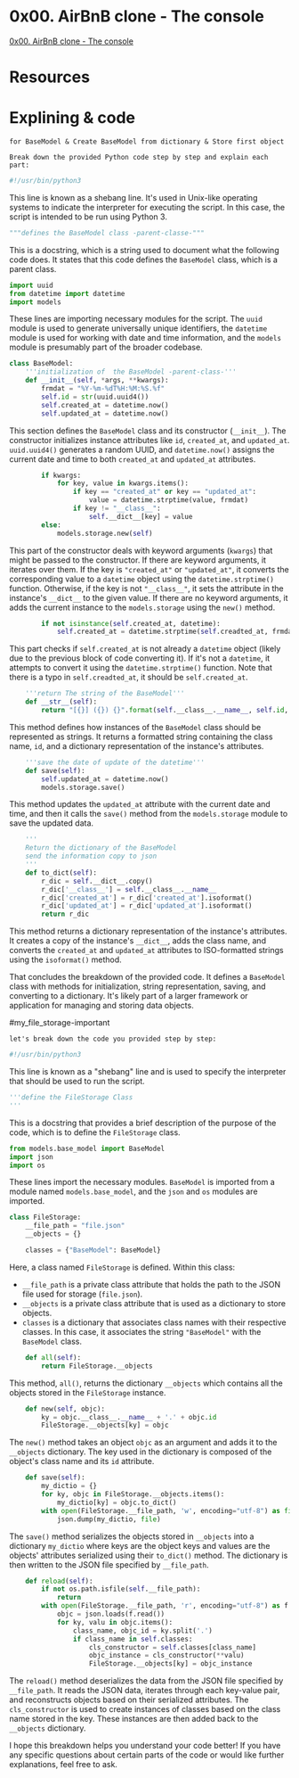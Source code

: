 # 0x00. AirBnB clone - The console
[0x00. AirBnB clone - The console](https://intranet.alxswe.com/projects/263)

# Resources


# Explining & code

``
for BaseModel & Create BaseModel from dictionary
  & Store first object
``

`` Break down the provided Python code step by step and explain each part:  ``

```python
#!/usr/bin/python3
```
This line is known as a shebang line. It's used in Unix-like operating systems to indicate the interpreter for executing the script. In this case, the script is intended to be run using Python 3.

```python
"""defines the BaseModel class -parent-classe-"""
```
This is a docstring, which is a string used to document what the following code does. It states that this code defines the `BaseModel` class, which is a parent class.

```python
import uuid
from datetime import datetime
import models
```
These lines are importing necessary modules for the script. The `uuid` module is used to generate universally unique identifiers, the `datetime` module is used for working with date and time information, and the `models` module is presumably part of the broader codebase.

```python
class BaseModel:
    '''initialization of  the BaseModel -parent-class-'''
    def __init__(self, *args, **kwargs):
        frmdat = "%Y-%m-%dT%H:%M:%S.%f"
        self.id = str(uuid.uuid4())
        self.created_at = datetime.now()
        self.updated_at = datetime.now()
```
This section defines the `BaseModel` class and its constructor (`__init__`). The constructor initializes instance attributes like `id`, `created_at`, and `updated_at`. `uuid.uuid4()` generates a random UUID, and `datetime.now()` assigns the current date and time to both `created_at` and `updated_at` attributes.

```python
        if kwargs:
            for key, value in kwargs.items():
                if key == "created_at" or key == "updated_at":
                    value = datetime.strptime(value, frmdat)
                if key != "__class__":
                    self.__dict__[key] = value
        else:
            models.storage.new(self)
```
This part of the constructor deals with keyword arguments (`kwargs`) that might be passed to the constructor. If there are keyword arguments, it iterates over them. If the key is `"created_at"` or `"updated_at"`, it converts the corresponding value to a `datetime` object using the `datetime.strptime()` function. Otherwise, if the key is not `"__class__"`, it sets the attribute in the instance's `__dict__` to the given value. If there are no keyword arguments, it adds the current instance to the `models.storage` using the `new()` method.

```python
        if not isinstance(self.created_at, datetime):
            self.created_at = datetime.strptime(self.creadted_at, frmdat)
```
This part checks if `self.created_at` is not already a `datetime` object (likely due to the previous block of code converting it). If it's not a `datetime`, it attempts to convert it using the `datetime.strptime()` function. Note that there is a typo in `self.creadted_at`, it should be `self.created_at`.

```python
    '''return The string of the BaseModel'''
    def __str__(self):
        return "[{}] ({}) {}".format(self.__class__.__name__, self.id, self.__dict__)
```
This method defines how instances of the `BaseModel` class should be represented as strings. It returns a formatted string containing the class name, `id`, and a dictionary representation of the instance's attributes.

```python
    '''save the date of update of the datetime'''
    def save(self):
        self.updated_at = datetime.now()
        models.storage.save()
```
This method updates the `updated_at` attribute with the current date and time, and then it calls the `save()` method from the `models.storage` module to save the updated data.

```python
    '''
    Return the dictionary of the BaseModel
    send the information copy to json
    '''
    def to_dict(self):
        r_dic = self.__dict__.copy()
        r_dic['__class__'] = self.__class__.__name__
        r_dic['created_at'] = r_dic['created_at'].isoformat()
        r_dic['updated_at'] = r_dic['updated_at'].isoformat()
        return r_dic
```
This method returns a dictionary representation of the instance's attributes. It creates a copy of the instance's `__dict__`, adds the class name, and converts the `created_at` and `updated_at` attributes to ISO-formatted strings using the `isoformat()` method.

That concludes the breakdown of the provided code. It defines a `BaseModel` class with methods for initialization, string representation, saving, and converting to a dictionary. It's likely part of a larger framework or application for managing and storing data objects.


#my_file_storage-important

``
let's break down the code you provided step by step:
``

```python
#!/usr/bin/python3
```
This line is known as a "shebang" line and is used to specify the interpreter that should be used to run the script.

```python
'''define the FileStorage Class
'''
```
This is a docstring that provides a brief description of the purpose of the code, which is to define the `FileStorage` class.

```python
from models.base_model import BaseModel
import json
import os
```
These lines import the necessary modules. `BaseModel` is imported from a module named `models.base_model`, and the `json` and `os` modules are imported.

```python
class FileStorage:
    __file_path = "file.json"
    __objects = {}

    classes = {"BaseModel": BaseModel}
```
Here, a class named `FileStorage` is defined. Within this class:
- `__file_path` is a private class attribute that holds the path to the JSON file used for storage (`file.json`).
- `__objects` is a private class attribute that is used as a dictionary to store objects.
- `classes` is a dictionary that associates class names with their respective classes. In this case, it associates the string `"BaseModel"` with the `BaseModel` class.

```python
    def all(self):
        return FileStorage.__objects
```
This method, `all()`, returns the dictionary `__objects` which contains all the objects stored in the `FileStorage` instance.

```python
    def new(self, objc):
        ky = objc.__class__.__name__ + '.' + objc.id
        FileStorage.__objects[ky] = objc
```
The `new()` method takes an object `objc` as an argument and adds it to the `__objects` dictionary. The key used in the dictionary is composed of the object's class name and its `id` attribute.

```python
    def save(self):
        my_dictio = {}
        for ky, objc in FileStorage.__objects.items():
            my_dictio[ky] = objc.to_dict()
        with open(FileStorage.__file_path, 'w', encoding="utf-8") as file:
            json.dump(my_dictio, file)
```
The `save()` method serializes the objects stored in `__objects` into a dictionary `my_dictio` where keys are the object keys and values are the objects' attributes serialized using their `to_dict()` method. The dictionary is then written to the JSON file specified by `__file_path`.

```python
    def reload(self):
        if not os.path.isfile(self.__file_path):
            return
        with open(FileStorage.__file_path, 'r', encoding="utf-8") as f:
            objc = json.loads(f.read())
            for ky, valu in objc.items():
                class_name, objc_id = ky.split('.')
                if class_name in self.classes:
                    cls_constructor = self.classes[class_name]
                    objc_instance = cls_constructor(**valu)
                    FileStorage.__objects[ky] = objc_instance
```
The `reload()` method deserializes the data from the JSON file specified by `__file_path`. It reads the JSON data, iterates through each key-value pair, and reconstructs objects based on their serialized attributes. The `cls_constructor` is used to create instances of classes based on the class name stored in the key. These instances are then added back to the `__objects` dictionary.

I hope this breakdown helps you understand your code better! If you have any specific questions about certain parts of the code or would like further explanations, feel free to ask.
